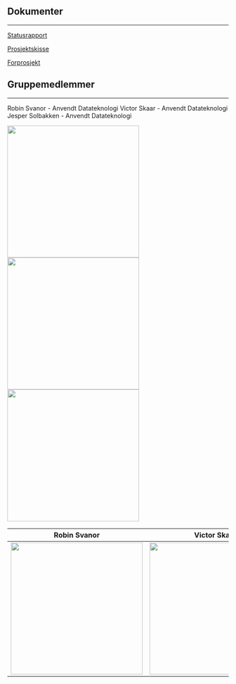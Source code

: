 
## Dokumenter

---

[Statusrapport](https://github.com/jespersolbakken/gruppe19bp2021/raw/gh-pages/Filer/Statusrapport.pdf)

[Prosjektskisse](https://github.com/jespersolbakken/gruppe19bp2021/raw/gh-pages/Filer/Prosjektskisse.pdf)

[Forprosjekt]()




## Gruppemedlemmer

---

Robin Svanor - Anvendt Datateknologi
Victor Skaar - Anvendt Datateknologi
Jesper Solbakken - Anvendt Datateknologi

<img src="https://github.com/jespersolbakken/gruppe19bp2021/raw/gh-pages/Bilder/robin.png" height="300">
<img src="https://github.com/jespersolbakken/gruppe19bp2021/raw/gh-pages/Bilder/victor.png" height="300">
<img src="https://github.com/jespersolbakken/gruppe19bp2021/raw/gh-pages/Bilder/jesper.png" height="300">



| Robin Svanor | Victor Skaar | Jesper Solbakken |
| ------------- | ------------- | ------------- |
| <img src="https://github.com/jespersolbakken/gruppe19bp2021/raw/gh-pages/Bilder/robin.png" height="300">  | <img src="https://github.com/jespersolbakken/gruppe19bp2021/raw/gh-pages/Bilder/victor.png" height="300">  | <img src="https://github.com/jespersolbakken/gruppe19bp2021/raw/gh-pages/Bilder/jesper.png" height="300"> |

